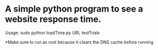 A simple python program to see a website response time.
=======

Usage: sudo python loadTime.py URL testTrials

*Make sure to run as root because it clears the DNS cache before running
